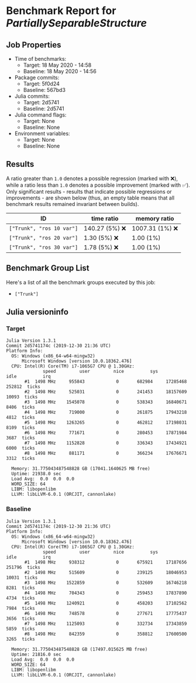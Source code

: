 # Benchmark Report for *PartiallySeparableStructure*

## Job Properties
* Time of benchmarks:
    - Target: 18 May 2020 - 14:58
    - Baseline: 18 May 2020 - 14:56
* Package commits:
    - Target: 5f0d24
    - Baseline: 567bd3
* Julia commits:
    - Target: 2d5741
    - Baseline: 2d5741
* Julia command flags:
    - Target: None
    - Baseline: None
* Environment variables:
    - Target: None
    - Baseline: None

## Results
A ratio greater than `1.0` denotes a possible regression (marked with :x:), while a ratio less
than `1.0` denotes a possible improvement (marked with :white_check_mark:). Only significant results - results
that indicate possible regressions or improvements - are shown below (thus, an empty table means that all
benchmark results remained invariant between builds).

| ID                        | time ratio      | memory ratio     |
|---------------------------|-----------------|------------------|
| `["Trunk", "ros 10 var"]` | 140.27 (5%) :x: | 1007.31 (1%) :x: |
| `["Trunk", "ros 20 var"]` |   1.30 (5%) :x: |       1.00 (1%)  |
| `["Trunk", "ros 30 var"]` |   1.78 (5%) :x: |       1.00 (1%)  |

## Benchmark Group List
Here's a list of all the benchmark groups executed by this job:

- `["Trunk"]`

## Julia versioninfo

### Target
```
Julia Version 1.3.1
Commit 2d5741174c (2019-12-30 21:36 UTC)
Platform Info:
  OS: Windows (x86_64-w64-mingw32)
      Microsoft Windows [version 10.0.18362.476]
  CPU: Intel(R) Core(TM) i7-1065G7 CPU @ 1.30GHz: 
              speed         user         nice          sys         idle          irq
       #1  1498 MHz     955843            0       682984     17285468       252812  ticks
       #2  1498 MHz     525031            0       241453     18157609        10093  ticks
       #3  1498 MHz    1545078            0       538343     16840671         8406  ticks
       #4  1498 MHz     719000            0       261875     17943218         4812  ticks
       #5  1498 MHz    1263265            0       462812     17198031         8109  ticks
       #6  1498 MHz     771671            0       280453     17871984         3687  ticks
       #7  1498 MHz    1152828            0       336343     17434921         6000  ticks
       #8  1498 MHz     881171            0       366234     17676671         3312  ticks
       
  Memory: 31.775043487548828 GB (17041.1640625 MB free)
  Uptime: 21938.0 sec
  Load Avg:  0.0  0.0  0.0
  WORD_SIZE: 64
  LIBM: libopenlibm
  LLVM: libLLVM-6.0.1 (ORCJIT, cannonlake)
```

### Baseline
```
Julia Version 1.3.1
Commit 2d5741174c (2019-12-30 21:36 UTC)
Platform Info:
  OS: Windows (x86_64-w64-mingw32)
      Microsoft Windows [version 10.0.18362.476]
  CPU: Intel(R) Core(TM) i7-1065G7 CPU @ 1.30GHz: 
              speed         user         nice          sys         idle          irq
       #1  1498 MHz     938312            0       675921     17187656       251796  ticks
       #2  1498 MHz     515609            0       239125     18046953        10031  ticks
       #3  1498 MHz    1522859            0       532609     16746218         8281  ticks
       #4  1498 MHz     704343            0       259453     17837890         4734  ticks
       #5  1498 MHz    1240921            0       458203     17102562         7984  ticks
       #6  1498 MHz     748578            0       277671     17775437         3656  ticks
       #7  1498 MHz    1125093            0       332734     17343859         5859  ticks
       #8  1498 MHz     842359            0       358812     17600500         3265  ticks
       
  Memory: 31.775043487548828 GB (17497.015625 MB free)
  Uptime: 21816.0 sec
  Load Avg:  0.0  0.0  0.0
  WORD_SIZE: 64
  LIBM: libopenlibm
  LLVM: libLLVM-6.0.1 (ORCJIT, cannonlake)
```